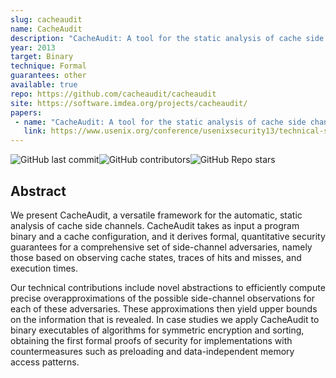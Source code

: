 ```yaml
---
slug: cacheaudit
name: CacheAudit
description: "CacheAudit: A tool for the static analysis of cache side channels"
year: 2013
target: Binary
technique: Formal
guarantees: other
available: true
repo: https://github.com/cacheaudit/cacheaudit
site: https://software.imdea.org/projects/cacheaudit/
papers:
 - name: "CacheAudit: A tool for the static analysis of cache side channels"
   link: https://www.usenix.org/conference/usenixsecurity13/technical-sessions/paper/doychev
---
```


![GitHub last commit](https://img.shields.io/github/last-commit/cacheaudit/cacheaudit)![GitHub contributors](https://img.shields.io/github/contributors/cacheaudit/cacheaudit)![GitHub Repo stars](https://img.shields.io/github/stars/cacheaudit/cacheaudit)

## Abstract

We present CacheAudit, a versatile framework for the automatic, static analysis
of cache side channels. CacheAudit takes as input a program binary and a cache
configuration, and it derives formal, quantitative security guarantees for a
comprehensive set of side-channel adversaries, namely those based on observing
cache states, traces of hits and misses, and execution times.

Our technical contributions include novel abstractions to efficiently compute
precise overapproximations of the possible side-channel observations for each
of these adversaries. These approximations then yield upper bounds on the
information that is revealed. In case studies we apply CacheAudit to binary
executables of algorithms for symmetric encryption and sorting, obtaining the
first formal proofs of security for implementations with countermeasures such
as preloading and data-independent memory access patterns.
